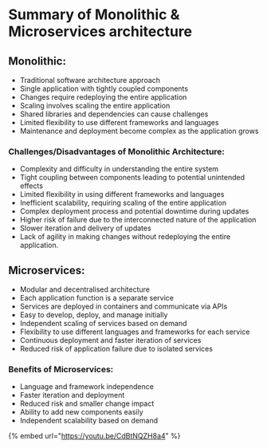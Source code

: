 # Summary of Monolithic & Microservices architecture

## Monolithic:

* Traditional software architecture approach
* Single application with tightly coupled components
* Changes require redeploying the entire application
* Scaling involves scaling the entire application
* Shared libraries and dependencies can cause challenges
* Limited flexibility to use different frameworks and languages
* Maintenance and deployment become complex as the application grows

### Challenges/Disadvantages of Monolithic Architecture:

* Complexity and difficulty in understanding the entire system
* Tight coupling between components leading to potential unintended effects
* Limited flexibility in using different frameworks and languages
* Inefficient scalability, requiring scaling of the entire application
* Complex deployment process and potential downtime during updates
* Higher risk of failure due to the interconnected nature of the application
* Slower iteration and delivery of updates
* Lack of agility in making changes without redeploying the entire application.

## Microservices:

* Modular and decentralised architecture
* Each application function is a separate service
* Services are deployed in containers and communicate via APIs
* Easy to develop, deploy, and manage initially
* Independent scaling of services based on demand
* Flexibility to use different languages and frameworks for each service
* Continuous deployment and faster iteration of services
* Reduced risk of application failure due to isolated services

### Benefits of Microservices:

* Language and framework independence
* Faster iteration and deployment
* Reduced risk and smaller change impact
* Ability to add new components easily
* Independent scalability based on demand

{% embed url="https://youtu.be/CdBtNQZH8a4" %}

